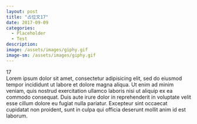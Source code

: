 ```yaml
---
layout: post
title: "占位文17"
date: 2017-09-09
categories:
  - Placeholder
  - Test
description:
image: /assets/images/giphy.gif
image-sm: /assets/images/giphy.gif
---
```

17  
Lorem ipsum dolor sit amet, consectetur adipisicing elit, sed do eiusmod tempor incididunt ut labore et dolore magna aliqua. Ut enim ad minim veniam, quis nostrud exercitation ullamco laboris nisi ut aliquip ex ea commodo consequat. Duis aute irure dolor in reprehenderit in voluptate velit esse cillum dolore eu fugiat nulla pariatur. Excepteur sint occaecat cupidatat non proident, sunt in culpa qui officia deserunt mollit anim id est laborum.
